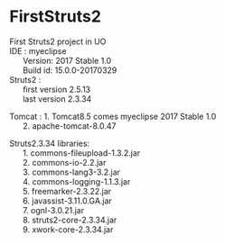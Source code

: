 # FirstStruts2
First Struts2 project in UO</br>
IDE : myeclipse </br>
&nbsp;&nbsp;&nbsp;&nbsp;&nbsp;&nbsp;Version: 2017 Stable 1.0</br>
&nbsp;&nbsp;&nbsp;&nbsp;&nbsp;&nbsp;Build id: 15.0.0-20170329</br>
Struts2 :</br>
&nbsp;&nbsp;&nbsp;&nbsp;&nbsp;&nbsp;first version 2.5.13</br>
&nbsp;&nbsp;&nbsp;&nbsp;&nbsp;&nbsp;last version 2.3.34</br>

Tomcat : 1. Tomcat8.5 comes myeclipse 2017 Stable 1.0</br>
&nbsp;&nbsp;&nbsp;&nbsp;&nbsp;&nbsp;2. apache-tomcat-8.0.47</br>
         
Struts2.3.34 libraries:</br>
&nbsp;&nbsp;&nbsp;&nbsp;&nbsp;&nbsp;1. commons-fileupload-1.3.2.jar</br>
&nbsp;&nbsp;&nbsp;&nbsp;&nbsp;&nbsp;2. commons-io-2.2.jar</br>
&nbsp;&nbsp;&nbsp;&nbsp;&nbsp;&nbsp;3. commons-lang3-3.2.jar</br>
&nbsp;&nbsp;&nbsp;&nbsp;&nbsp;&nbsp;4. commons-logging-1.1.3.jar</br>
&nbsp;&nbsp;&nbsp;&nbsp;&nbsp;&nbsp;5. freemarker-2.3.22.jar</br>
&nbsp;&nbsp;&nbsp;&nbsp;&nbsp;&nbsp;6. javassist-3.11.0.GA.jar</br>
&nbsp;&nbsp;&nbsp;&nbsp;&nbsp;&nbsp;7. ognl-3.0.21.jar</br>
&nbsp;&nbsp;&nbsp;&nbsp;&nbsp;&nbsp;8. struts2-core-2.3.34.jar</br>
&nbsp;&nbsp;&nbsp;&nbsp;&nbsp;&nbsp;9. xwork-core-2.3.34.jar</br>
